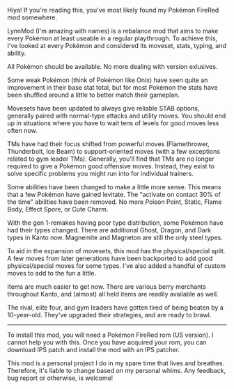 Hiya! If you're reading this, you've most likely found my Pokémon FireRed mod somewhere.

LynnMod (I'm amazing with names) is a rebalance mod that aims to make every Pokémon at least useable in a regular playthrough. To achieve this, I've looked at every Pokémon and considered its moveset, stats, typing, and ability. 

All Pokémon should be available. No more dealing with version exlusives.

Some weak Pokémon (think of Pokémon like Onix) have seen quite an improvement in their base stat total, but for most Pokémon the stats have been shuffled around a little to better match their gameplan. 

Movesets have been updated to always give reliable STAB options, generally paired with normal-type attacks and utility moves. You should end up in situations where you have to wait tens of levels for good moves less often now.

TMs have had their focus shifted from powerful moves (Flamethrower, Thunderbolt, Ice Beam) to support-oriented moves (with a few exceptions related to gym leader TMs). Generally, you'll find that TMs are no longer required to give a Pokémon good offensive moves. Instead, they exist to solve specific problems you might run into for individual trainers.

Some abilities have been changed to make a little more sense. This means that a few Pokémon have gained levitate. The "activate on contact 30% of the time" abilities have been removed. No more Poison Point, Static, Flame Body, Effect Spore, or Cute Charm.

With the gen 1-remakes having poor type distribution, some Pokémon have had their types changed. There are additional Ghost, Dragon, and Dark types in Kanto now. Magnemite and Magneton are still the only steel types.

To aid in the expansion of movesets, this mod has the physical/special split. A few moves from later generations have been backported to add good physical/special moves for some types. I've also added a handful of custom moves to add to the fun a little.

Items are much easier to get now. There are various berry merchants throughout Kanto, and (almost) all held items are readily available as well.

The rival, elite four, and gym leaders have gotten tired of being beaten by a 10-year-old. They've upgraded their strategies, and are ready to brawl.

*********************************************************************************************************************************************

To install this mod, you will need a Pokémon FireRed rom (US version). I cannot help you with this. Once you have acquired your rom, you can download IPS patch and install the mod with an IPS patcher.

This mod is a personal project I do in my spare time that lives and breathes. Therefore, it's liable to change based on my personal whims. Any feedback, bug report or otherwise, is welcome!
